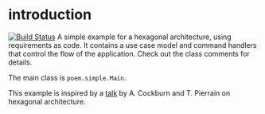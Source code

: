 # introduction
[![Build Status](https://travis-ci.org/bertilmuth/poem-hexagon.svg?branch=master)](https://travis-ci.org/bertilmuth/poem-hexagon)
A simple example for a hexagonal architecture, using requirements as code.
It contains a use case model and command handlers that control the flow of the application.
Check out the class comments for details.

The main class is `poem.simple.Main`.

 This example is inspired by a [talk](https://www.youtube.com/watch?v=th4AgBcrEHA) by A. Cockburn and T. Pierrain on hexagonal architecture.
